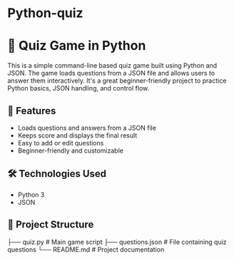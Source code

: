 # Python-quiz
# 🧠 Quiz Game in Python

This is a simple command-line based quiz game built using Python and JSON. The game loads questions from a JSON file and allows users to answer them interactively. It's a great beginner-friendly project to practice Python basics, JSON handling, and control flow.

## 🚀 Features

- Loads questions and answers from a JSON file
- Keeps score and displays the final result
- Easy to add or edit questions
- Beginner-friendly and customizable

## 🛠️ Technologies Used

- Python 3
- JSON

## 📂 Project Structure

├── quiz.py # Main game script
├── questions.json # File containing quiz questions
└── README.md # Project documentation
